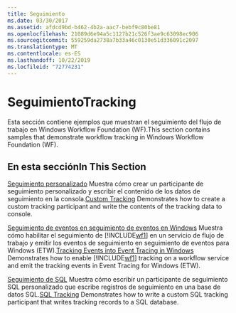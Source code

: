 ```yaml
---
title: Seguimiento
ms.date: 03/30/2017
ms.assetid: afdcd9bd-b462-4b2a-aac7-bebf9c80be81
ms.openlocfilehash: 21089d6e94a5c1127b21c526f3ae9c63098ec906
ms.sourcegitcommit: 559259da2738a7b33a46c0130e51d336091c2097
ms.translationtype: MT
ms.contentlocale: es-ES
ms.lasthandoff: 10/22/2019
ms.locfileid: "72774231"
---
```

# <a name="tracking"></a><span data-ttu-id="9bbfb-102">Seguimiento</span><span class="sxs-lookup"><span data-stu-id="9bbfb-102">Tracking</span></span>
<span data-ttu-id="9bbfb-103">Esta sección contiene ejemplos que muestran el seguimiento del flujo de trabajo en Windows Workflow Foundation (WF).</span><span class="sxs-lookup"><span data-stu-id="9bbfb-103">This section contains samples that demonstrate workflow tracking in Windows Workflow Foundation (WF).</span></span>

## <a name="in-this-section"></a><span data-ttu-id="9bbfb-104">En esta sección</span><span class="sxs-lookup"><span data-stu-id="9bbfb-104">In This Section</span></span>
 <span data-ttu-id="9bbfb-105">[Seguimiento personalizado](custom-tracking.md) Muestra cómo crear un participante de seguimiento personalizado y escribir el contenido de los datos de seguimiento en la consola.</span><span class="sxs-lookup"><span data-stu-id="9bbfb-105">[Custom Tracking](custom-tracking.md) Demonstrates how to create a custom tracking participant and write the contents of the tracking data to console.</span></span>

 <span data-ttu-id="9bbfb-106">[Seguimiento de eventos en seguimiento de eventos en Windows](tracking-events-into-event-tracing-in-windows.md) Muestra cómo habilitar el seguimiento de [!INCLUDE[wf1](../../../../includes/wf1-md.md)] en un servicio de flujo de trabajo y emitir los eventos de seguimiento en seguimiento de eventos para Windows (ETW).</span><span class="sxs-lookup"><span data-stu-id="9bbfb-106">[Tracking Events into Event Tracing in Windows](tracking-events-into-event-tracing-in-windows.md) Demonstrates how to enable [!INCLUDE[wf1](../../../../includes/wf1-md.md)] tracking on a workflow service and emit the tracking events in Event Tracing for Windows (ETW).</span></span>

 <span data-ttu-id="9bbfb-107">[Seguimiento de SQL](sql-tracking.md) Muestra cómo escribir un participante de seguimiento SQL personalizado que escribe registros de seguimiento en una base de datos SQL.</span><span class="sxs-lookup"><span data-stu-id="9bbfb-107">[SQL Tracking](sql-tracking.md) Demonstrates how to write a custom SQL tracking participant that writes tracking records to a SQL database.</span></span>
